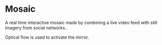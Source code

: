 Mosaic
======

A real time interactive mosaic made by combining a live video feed with still imagery from social networks..

Optical flow is used to activate the mirror.
